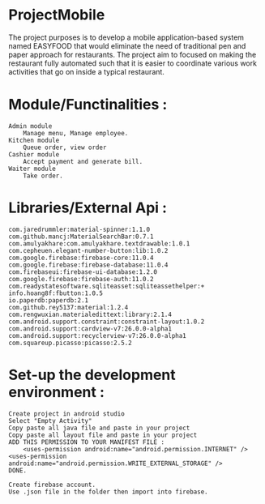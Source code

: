 # ProjectMobile

The project purposes is to develop a mobile application-based system named EASYFOOD that would eliminate the need of traditional pen and paper approach for restaurants. The project aim to focused on making the restaurant fully automated such that it is easier to coordinate various work activities that go on inside a typical restaurant.

# Module/Functinalities :
	Admin module
		Manage menu, Manage employee.
	Kitchen module
		Queue order, view order
	Cashier module
		Accept payment and generate bill.
	Waiter module
		Take order.

# Libraries/External Api :
	com.jaredrummler:material-spinner:1.1.0
  	com.github.mancj:MaterialSearchBar:0.7.1
  	com.amulyakhare:com.amulyakhare.textdrawable:1.0.1
  	com.cepheuen.elegant-number-button:lib:1.0.2
  	com.google.firebase:firebase-core:11.0.4
  	com.google.firebase:firebase-database:11.0.4
  	com.firebaseui:firebase-ui-database:1.2.0
  	com.google.firebase:firebase-auth:11.0.2
  	com.readystatesoftware.sqliteasset:sqliteassethelper:+
  	info.hoang8f:fbutton:1.0.5
  	io.paperdb:paperdb:2.1
  	com.github.rey5137:material:1.2.4
  	com.rengwuxian.materialedittext:library:2.1.4
  	com.android.support.constraint:constraint-layout:1.0.2
  	com.android.support:cardview-v7:26.0.0-alpha1
  	com.android.support:recyclerview-v7:26.0.0-alpha1
  	com.squareup.picasso:picasso:2.5.2

#  Set-up the development environment :
	Create project in android studio
	Select "Empty Activity"
	Copy paste all java file and paste in your project
	Copy paste all layout file and paste in your project
	ADD THIS PERMISSION TO YOUR MANIFEST FILE :  
		<uses-permission android:name="android.permission.INTERNET" />
    <uses-permission android:name="android.permission.WRITE_EXTERNAL_STORAGE" />
	DONE.
	
	Create firebase account. 
	Use .json file in the folder then import into firebase.

	
	
	
